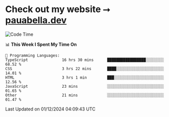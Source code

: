 # Check out my website ⭢ [pauabella.dev](https://pauabella.dev)

<!--START_SECTION:waka-->
![Code Time](http://img.shields.io/badge/Code%20Time-3%2C935%20hrs%2054%20mins-blue)

📊 **This Week I Spent My Time On** 

```text
💬 Programming Languages: 
TypeScript               16 hrs 30 mins      █████████████████░░░░░░░░   68.52 % 
CSS                      3 hrs 22 mins       ████░░░░░░░░░░░░░░░░░░░░░   14.01 % 
HTML                     3 hrs 1 min         ███░░░░░░░░░░░░░░░░░░░░░░   12.56 % 
JavaScript               23 mins             ░░░░░░░░░░░░░░░░░░░░░░░░░   01.65 % 
Other                    21 mins             ░░░░░░░░░░░░░░░░░░░░░░░░░   01.47 % 
```


 Last Updated on 01/12/2024 04:09:43 UTC
<!--END_SECTION:waka-->
